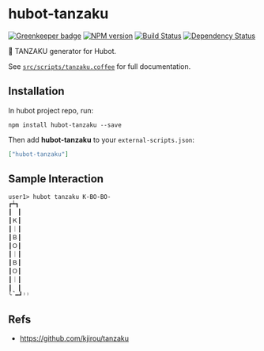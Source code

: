 # hubot-tanzaku

[![Greenkeeper badge](https://badges.greenkeeper.io/moqada/hubot-tanzaku.svg)](https://greenkeeper.io/)
[![NPM version][npm-image]][npm-url] [![Build Status][travis-image]][travis-url] [![Dependency Status][daviddm-image]][daviddm-url]

:tanabata_tree: TANZAKU generator for Hubot.

See [`src/scripts/tanzaku.coffee`](src/scripts/tanzaku.coffee) for full documentation.

## Installation

In hubot project repo, run:

`npm install hubot-tanzaku --save`

Then add **hubot-tanzaku** to your `external-scripts.json`:

```json
["hubot-tanzaku"]
```

## Sample Interaction

```
user1> hubot tanzaku K-BO-BO-
┏┷┓
┃　┃
┃Ｋ┃
┃｜┃
┃Ｂ┃
┃Ｏ┃
┃｜┃
┃Ｂ┃
┃Ｏ┃
┃｜┃
┃　┃
╰̚━┛⁾⁾
```

## Refs

- https://github.com/kjirou/tanzaku

[npm-url]: https://badge.fury.io/js/hubot-tanzaku
[npm-image]: https://badge.fury.io/js/hubot-tanzaku.svg
[travis-url]: https://travis-ci.org/moqada/hubot-tanzaku
[travis-image]: https://travis-ci.org/moqada/hubot-tanzaku.svg?branch=master
[daviddm-url]: https://david-dm.org/moqada/hubot-tanzaku
[daviddm-image]: https://david-dm.org/moqada/hubot-tanzaku.svg
